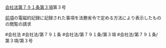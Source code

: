 [会社法第７９１条第３項](会社法＿＿＿＿第７９１条第３項)第３号

[前項](会社法＿＿＿＿第７９１条第２項)の電磁的記録に記録された事項を法務省令で定める方法により表示したものの閲覧の請求


#会社法
#会社法/第７９１条
#会社法/第７９１条/第３項
#会社法/第７９１条/第３項/第３号
